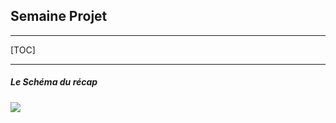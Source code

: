 ## Semaine Projet

------

[TOC]

------

##### Le Schéma du récap

![](/Users/Berenger/Documents/GitKraken/GKCheatSheet/images/recap.png)

